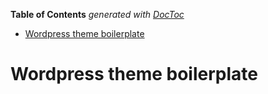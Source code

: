 <!-- START doctoc generated TOC please keep comment here to allow auto update -->
<!-- DON'T EDIT THIS SECTION, INSTEAD RE-RUN doctoc TO UPDATE -->
**Table of Contents**  *generated with [DocToc](https://github.com/thlorenz/doctoc)*

- [Wordpress theme boilerplate](#wordpress-theme-boilerplate)

<!-- END doctoc generated TOC please keep comment here to allow auto update -->

# Wordpress theme boilerplate
